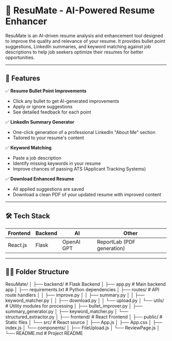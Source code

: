 # 💼 ResuMate - AI-Powered Resume Enhancer

ResuMate is an AI-driven resume analysis and enhancement tool designed to improve the quality and relevance of your resume. It provides bullet point suggestions, LinkedIn summaries, and keyword matching against job descriptions to help job seekers optimize their resumes for better opportunities.

---

## 🚀 Features

✅ **Resume Bullet Point Improvements**  
- Click any bullet to get AI-generated improvements  
- Apply or ignore suggestions  
- See detailed feedback for each point

✅ **LinkedIn Summary Generator**  
- One-click generation of a professional LinkedIn "About Me" section  
- Tailored to your resume's content

✅ **Keyword Matching**  
- Paste a job description  
- Identify missing keywords in your resume  
- Improve chances of passing ATS (Applicant Tracking Systems)

✅ **Download Enhanced Resume**  
- All applied suggestions are saved  
- Download a clean PDF of your updated resume with improved content

---

## 🛠️ Tech Stack

| Frontend | Backend | AI | Other |
|----------|---------|----|-------|
| React.js | Flask   | OpenAI GPT | ReportLab (PDF generation)|

---


## 🧑‍💻 Folder Structure

ResuMate/
│
├── backend/                  # Flask Backend
│   ├── app.py                # Main backend app
│   ├── requirements.txt      # Python dependencies
│   ├── routes/               # API route handlers
│   │   ├── improve.py
│   │   ├── summary.py
│   │   ├── keyword_matcher.py
│   │   ├── download.py
│   │   └── upload.py
│   └── utils/                # Utility modules for processing
│       ├── bullet_improver.py
│       ├── summary_generator.py
│       ├── keyword_matcher.py
│       └── structured_extractor.py
│
├── frontend/                 # React Frontend
│   ├── public/               # Static files
│   └── src/                  # React source
│       ├── App.js
│       ├── App.css
│       ├── index.js
│       └── components/
│           ├── FileUpload.js
│           └── ReviewPage.js
│
└── README.md                 # Project README

